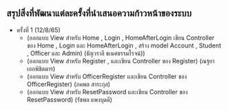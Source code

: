 ## สรุปสิ่งที่พัฒนาแต่ละครั้งที่นำเสนอความก้าวหน้าของระบบ
* ครั้งที่ 1 (12/8/65)
    * (ออกแบบ View สำหรับ Home , Login , HomeAfterLogin เขียน Controller ของ Home , Login และ HomeAfterLogin , สร้าง model Account , Student , Officer และ Admin) (ธัญวราลี ธเนศธรรมโรจน์))
    * (ออกแบบ View สำหรับ Register ,  และเขียน Controller ของ Register) (ณฐยา เอกพิชิตมาร)
    * (ออกแบบ View สำหรับ OfficerRegister และเขียน Controller ของ OfficerRegister) (ภคพล สาระกุล)
    * (ออกแบบ View สำหรับ ResetPassword และเขียน Controller ของ ResetPassword) (รัชพล แพงบุดดี)



